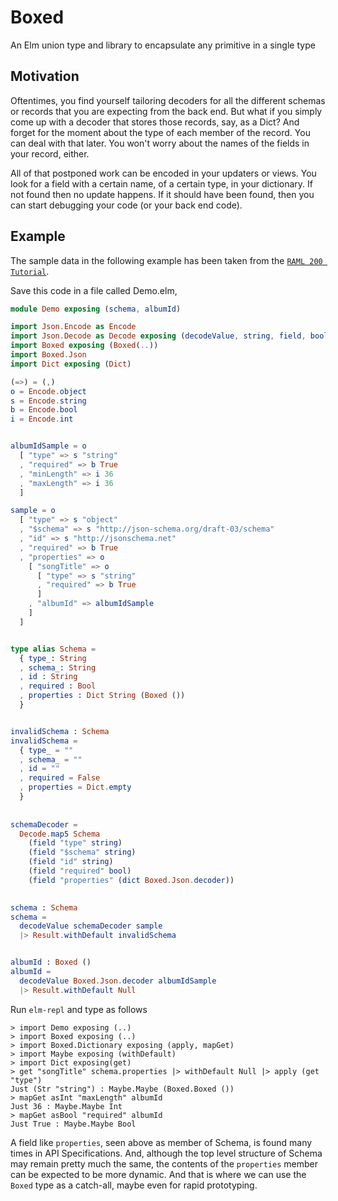 # Boxed
An Elm union type and library to encapsulate any primitive in a single type


## Motivation
Oftentimes, you find yourself tailoring decoders for all the different schemas
or records that you are expecting from the back end. But what if you simply come
up with a decoder that stores those records, say, as a Dict? And forget for
the moment about the type of each member of the record. You can deal with
that later. You won't worry about the names of the fields in your record, either.

All of that postponed work can be encoded in your updaters or views. You look
for a field with a certain name, of a certain type, in your dictionary. If not
found then no update happens. If it should have been found, then you can start
debugging your code (or your back end code).


## Example
The sample data in the following example has been taken from the 
[`RAML 200 Tutorial`](https://raml.org/developers/raml-200-tutorial).

Save this code in a file called Demo.elm,

```elm
module Demo exposing (schema, albumId)

import Json.Encode as Encode
import Json.Decode as Decode exposing (decodeValue, string, field, bool, dict)
import Boxed exposing (Boxed(..))
import Boxed.Json
import Dict exposing (Dict)

(=>) = (,)
o = Encode.object
s = Encode.string
b = Encode.bool
i = Encode.int


albumIdSample = o
  [ "type" => s "string"
  , "required" => b True
  , "minLength" => i 36
  , "maxLength" => i 36
  ]

sample = o
  [ "type" => s "object"
  , "$schema" => s "http://json-schema.org/draft-03/schema"
  , "id" => s "http://jsonschema.net"
  , "required" => b True
  , "properties" => o
    [ "songTitle" => o
      [ "type" => s "string"
      , "required" => b True
      ]
    , "albumId" => albumIdSample
    ]
  ]


type alias Schema = 
  { type_: String 
  , schema_: String
  , id : String 
  , required : Bool
  , properties : Dict String (Boxed ())
  }


invalidSchema : Schema 
invalidSchema = 
  { type_ = "" 
  , schema_ = ""
  , id = "" 
  , required = False
  , properties = Dict.empty
  }
  
  
schemaDecoder =
  Decode.map5 Schema 
    (field "type" string)
    (field "$schema" string)
    (field "id" string)
    (field "required" bool)
    (field "properties" (dict Boxed.Json.decoder))

    
schema : Schema    
schema = 
  decodeValue schemaDecoder sample
  |> Result.withDefault invalidSchema


albumId : Boxed ()    
albumId = 
  decodeValue Boxed.Json.decoder albumIdSample
  |> Result.withDefault Null
```



Run `elm-repl` and type as follows 

    > import Demo exposing (..)
    > import Boxed exposing (..)
    > import Boxed.Dictionary exposing (apply, mapGet)
    > import Maybe exposing (withDefault)
    > import Dict exposing(get)
    > get "songTitle" schema.properties |> withDefault Null |> apply (get "type")
    Just (Str "string") : Maybe.Maybe (Boxed.Boxed ())
    > mapGet asInt "maxLength" albumId
    Just 36 : Maybe.Maybe Int
    > mapGet asBool "required" albumId
    Just True : Maybe.Maybe Bool
    
    


A field like `properties`, seen above as member of Schema, is found many times
in API Specifications. And, although the top level structure of Schema may 
remain pretty much the same, the contents of the `properties` member can be
expected to be more dynamic. And that is where we can use the `Boxed` type as 
a catch-all, maybe even for rapid prototyping.




